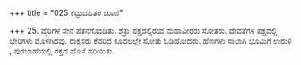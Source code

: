 +++
title = "025 ಕೆಟ್ಟುದಹಿತರ ಚೂಣಿ"

+++
25. ವೈರಿಗಳ ಸೇನೆ ಪತನಗೊಂಡಿತು.  ಶತ್ರು ಪಕ್ಷದಲ್ಲಿರುವ ಮಹಾವೀರರು  ಸೋತರು. ದೇವತೆಗಳ ಪಕ್ಷದಲ್ಲಿ ಭೇರಿಗಳು ಮೊಳಗಿದವು. ರಾಕ್ಷಸರು ಕೆದರಿದ ಕೂದಲಲ್ಲೇ ಸೋತು ಓಡಿಹೋದರು. ಹೆಣಗಳು ಸಾಲಾಗಿ ಭೂಮಿಗೆ ಉರುಳಿ , ಪುರಬಾಹೆಯಲ್ಲಿ ರಕ್ತದ ಹೊಳೆ ಹರಿಯಿತು.